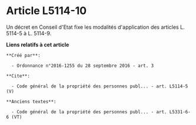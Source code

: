 # Article L5114-10

Un décret en Conseil d'Etat fixe les modalités d'application des articles L. 5114-5 à L. 5114-9.

**Liens relatifs à cet article**

	**Créé par**:

	  - Ordonnance n°2016-1255 du 28 septembre 2016 - art. 3

	**Cite**:

	  - Code général de la propriété des personnes publ... - art. L5114-5 (V)

	**Anciens textes**:

	  - Code général de la propriété des personnes publ... - art. L5331-6-6 (VT)
